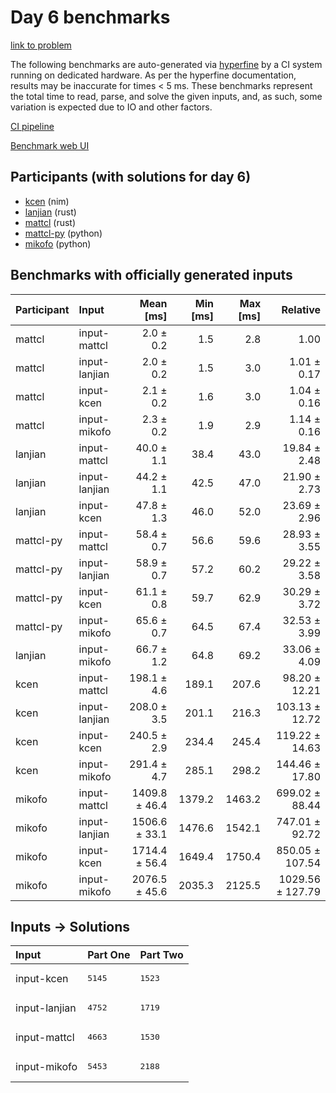 # Day 6 benchmarks

[link to problem](https://adventofcode.com/2024/day/6)

The following benchmarks are auto-generated via
[hyperfine](https://github.com/sharkdp/hyperfine) by a CI system running on
dedicated hardware. As per the hyperfine documentation, results may be
inaccurate for times < 5 ms. These benchmarks represent the total time to read,
parse, and solve the given inputs, and, as such, some variation is expected due
to IO and other factors.

[CI pipeline](http://ci.papercode.net:8080/teams/main/pipelines/aoc2024)

[Benchmark web UI](https://aoc.ancalagon.black)


## Participants (with solutions for day 6)

- [kcen](https://github.com/kcen/aoc2024) (nim)
- [lanjian](https://github.com/lanjian/aoc-2024) (rust)
- [mattcl](https://github.com/mattcl/aoc2024) (rust)
- [mattcl-py](https://github.com/mattcl/aoc2024-py) (python)
- [mikofo](https://github.com/mikofo/aoc2024) (python)


## Benchmarks with officially generated inputs

| Participant | Input | Mean [ms] | Min [ms] | Max [ms] | Relative |
|:---|:---|---:|---:|---:|---:|
| mattcl | input-mattcl | 2.0 ± 0.2 | 1.5 | 2.8 | 1.00 |
| mattcl | input-lanjian | 2.0 ± 0.2 | 1.5 | 3.0 | 1.01 ± 0.17 |
| mattcl | input-kcen | 2.1 ± 0.2 | 1.6 | 3.0 | 1.04 ± 0.16 |
| mattcl | input-mikofo | 2.3 ± 0.2 | 1.9 | 2.9 | 1.14 ± 0.16 |
| lanjian | input-mattcl | 40.0 ± 1.1 | 38.4 | 43.0 | 19.84 ± 2.48 |
| lanjian | input-lanjian | 44.2 ± 1.1 | 42.5 | 47.0 | 21.90 ± 2.73 |
| lanjian | input-kcen | 47.8 ± 1.3 | 46.0 | 52.0 | 23.69 ± 2.96 |
| mattcl-py | input-mattcl | 58.4 ± 0.7 | 56.6 | 59.6 | 28.93 ± 3.55 |
| mattcl-py | input-lanjian | 58.9 ± 0.7 | 57.2 | 60.2 | 29.22 ± 3.58 |
| mattcl-py | input-kcen | 61.1 ± 0.8 | 59.7 | 62.9 | 30.29 ± 3.72 |
| mattcl-py | input-mikofo | 65.6 ± 0.7 | 64.5 | 67.4 | 32.53 ± 3.99 |
| lanjian | input-mikofo | 66.7 ± 1.2 | 64.8 | 69.2 | 33.06 ± 4.09 |
| kcen | input-mattcl | 198.1 ± 4.6 | 189.1 | 207.6 | 98.20 ± 12.21 |
| kcen | input-lanjian | 208.0 ± 3.5 | 201.1 | 216.3 | 103.13 ± 12.72 |
| kcen | input-kcen | 240.5 ± 2.9 | 234.4 | 245.4 | 119.22 ± 14.63 |
| kcen | input-mikofo | 291.4 ± 4.7 | 285.1 | 298.2 | 144.46 ± 17.80 |
| mikofo | input-mattcl | 1409.8 ± 46.4 | 1379.2 | 1463.2 | 699.02 ± 88.44 |
| mikofo | input-lanjian | 1506.6 ± 33.1 | 1476.6 | 1542.1 | 747.01 ± 92.72 |
| mikofo | input-kcen | 1714.4 ± 56.4 | 1649.4 | 1750.4 | 850.05 ± 107.54 |
| mikofo | input-mikofo | 2076.5 ± 45.6 | 2035.3 | 2125.5 | 1029.56 ± 127.79 |


## Inputs -> Solutions

| Input | Part One | Part Two |
|:---|:---|:---|
|input-kcen|<pre>5145</pre>|<pre>1523</pre>|
|input-lanjian|<pre>4752</pre>|<pre>1719</pre>|
|input-mattcl|<pre>4663</pre>|<pre>1530</pre>|
|input-mikofo|<pre>5453</pre>|<pre>2188</pre>|